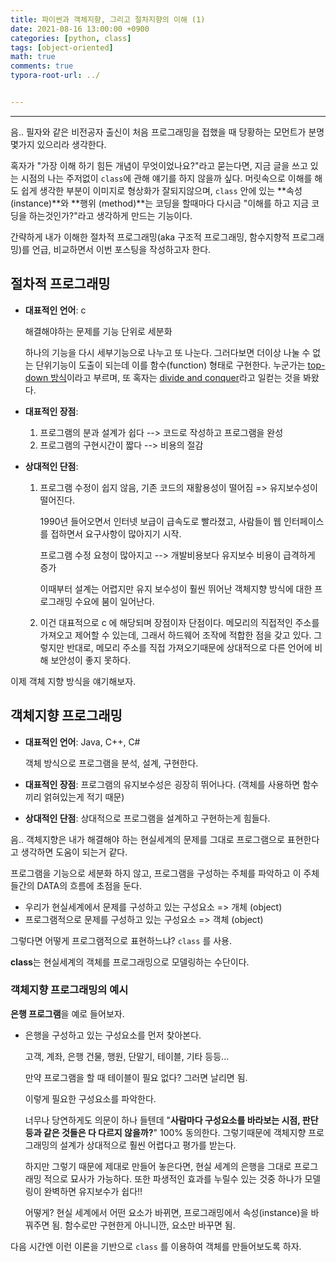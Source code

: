 ```yaml
---
title: 파이썬과 객체지향, 그리고 절차지향의 이해 (1)
date: 2021-08-16 13:00:00 +0900
categories: [python, class]
tags: [object-oriented] 
math: true
comments: true
typora-root-url: ../


---
```


---

음.. 필자와 같은 비전공자 출신이 처음 프로그래밍을 접했을 때 당황하는 모먼트가 분명 몇가지 있으리라 생각한다. 

혹자가 "가장 이해 하기 힘든 개념이 무엇이었나요?"라고 묻는다면, 지금 글을 쓰고 있는 시점의 나는 주저없이 `class`에 관해 얘기를 하지 않을까 싶다. 머릿속으로 이해를 해도 쉽게 생각한 부분이 이미지로 형상화가 잘되지않으며, `class` 안에 있는 **속성 (instance)**와 **행위 (method)**는 코딩을 할때마다 다시금 "이해를 하고 지금 코딩을 하는것인가?"라고 생각하게 만드는 기능이다. 

간략하게 내가 이해한 절차적 프로그래밍(aka 구조적 프로그래밍, 함수지향적 프로그래밍)를 언급, 비교하면서 이번 포스팅을 작성하고자 한다.

## 절차적 프로그래밍 

- **대표적인 언어**: c 

  해결해야하는 문제를 기능 단위로 세분화

  하나의 기능을 다시 세부기능으로 나누고 또 나눈다. 그러다보면 더이상 나눌 수 없는 단위기능이 도출이 되는데 이를 함수(function) 형태로 구현한다. 누군가는 <u>top-down 방식</u>이라고 부르며, 또 혹자는 <u>divide and conquer</u>라고 일컫는 것을 봐왔다. 

- **대표적인 장점**:

  1. 프로그램의 분과 설계가 쉽다 --> 코드로 작성하고 프로그램을 완성
  2. 프로그램의 구현시간이 짧다 --> 비용의 절감

- **상대적인 단점**:

  1. 프로그램 수정이 쉽지 않음, 기존 코드의 재활용성이 떨어짐 => 유지보수성이 떨어진다.

     1990년 들어오면서 인터넷 보급이 급속도로 빨라졌고, 사람들이 웹 인터페이스를 접하면서 요구사항이 많아지기 시작. 

     프로그램 수정 요청이 많아지고 --> 개발비용보다 유지보수 비용이 급격하게 증가

     이때부터 설계는 어렵지만 유지 보수성이 훨씬 뛰어난 객체지향 방식에 대한 프로그래밍 수요에 붐이 일어난다.

  2. 이건 대표적으로 c 에 해당되며 장점이자 단점이다. 메모리의 직접적인 주소를 가져오고 제어할 수 있는데, 그래서 하드웨어 조작에 적합한 점을 갖고 있다. 그렇지만 반대로, 메모리 주소를 직접 가져오기때문에 상대적으로 다른 언어에 비해 보안성이 좋지 못하다.

이제 객체 지향 방식을 얘기해보자.

## 객체지향 프로그래밍

- **대표적인 언어**: Java, C++, C# 

  객체 방식으로 프로그램을 분석, 설계, 구현한다.

- **대표적인 장점**: 프로그램의 유지보수성은 굉장히 뛰어나다. (객체를 사용하면 함수끼리 얽혀있는게 적기 때문)

- **상대적인 단점**: 상대적으로 프로그램을 설계하고 구현하는게 힘들다.

음.. 객체지향은 내가 해결해야 하는 현실세계의 문제를 그대로 프로그램으로 표현한다고 생각하면 도움이 되는거 같다. 

프로그램을 기능으로 세분화 하지 않고, 프로그램을 구성하는 주체를 파악하고 이 주체들간의 DATA의 흐름에 초점을 둔다.

- 우리가 현실세계에서 문제를 구성하고 있는 구성요소 => 개체 (object)
- 프로그램적으로 문제를 구성하고 있는 구성요소 => 객체 (object)

그렇다면 어떻게 프로그램적으로 표현하느냐? `class` 를 사용.

**class**는 현실세계의 객체를 프로그래밍으로 모델링하는 수단이다. 

### 객체지향 프로그래밍의 예시

**은행 프로그램**을 예로 들어보자.

- 은행을 구성하고 있는 구성요소를 먼저 찾아본다. 

  고객, 계좌, 은행 건물, 행원, 단말기, 테이블, 기타 등등...

  만약 프로그램을 할 때 테이블이 필요 없다? 그러면 날리면 됨.

  이렇게 필요한 구성요소를 파악한다. 

  너무나 당연하게도 의문이 하나 들텐데 "**사람마다 구성요소를 바라보는 시점, 판단 등과 같은 것들은 다 다르지 않을까?**" 100% 동의한다. 그렇기때문에 객체지향 프로그래밍의 설계가 상대적으로 훨씬 어렵다고 평가를 받는다.

  하지만 그렇기 때문에 제대로 만들어 놓은다면, 현실 세계의 은행을 그대로 프로그래밍 적으로 묘사가 가능하다. 또한 파생적인 효과를 누릴수 있는 것중 하나가 모델링이 완벽하면  유지보수가 쉽다!!  

  어떻게? 현실 세계에서 어떤 요소가 바뀌면, 프로그래밍에서 속성(instance)을 바꿔주면 됨. 함수로만 구현한게 아니니깐, 요소만 바꾸면 됨.



다음 시간엔 이런 이론을 기반으로 `class` 를 이용하여 객체를 만들어보도록 하자.

